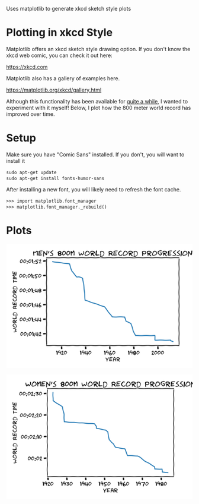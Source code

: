 Uses matplotlib to generate xkcd sketch style plots


# Plotting in xkcd Style
Matplotlib offers an xkcd sketch style drawing option.  If you don't know the xkcd web comic, you can check it out here:

https://xkcd.com

Matplotlib also has a gallery of examples here.

https://matplotlib.org/xkcd/gallery.html

Although this functionality has been available for [quite a while](http://jakevdp.github.io/blog/2013/07/10/XKCD-plots-in-matplotlib/), I wanted to experiment with it myself!  Below, I plot how the 800 meter world record has improved over time.

# Setup

Make sure you have "Comic Sans" installed.  If you don't, you will want to install it
```
sudo apt-get update
sudo apt-get install fonts-humor-sans
```
After installing a new font, you will likely need to refresh the font cache.
```
>>> import matplotlib.font_manager                                                   
>>> matplotlib.font_manager._rebuild()
```

# Plots

![](xkcd_theme-men_800m_world_record_progression.png)

![](xkcd_theme-women_800m_world_record_progression.png)

